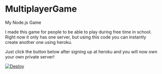 # MultiplayerGame
My Node.js Game


I made this game for people to be able to play during free time in school. Right now it only has one server, but using this code you can instantly create another one using heroku.


Just click the button below after signing up at heroku and you will now own your own private server!

[![Deploy](https://www.herokucdn.com/deploy/button.svg)](https://heroku.com/deploy)
